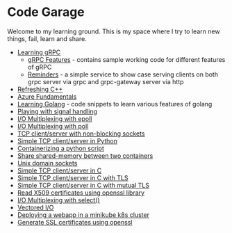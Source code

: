 # Code Garage

Welcome to my learning ground. This is my space where I try to learn new things, fail, learn and share.

- [Learning gRPC](go/learning/grpc)
  - [gRPC Features](go/learning/grpc/features) - contains sample working code for different features of gRPC
  - [Reminders](go/learning/grpc/examples/reminders) - a simple service to show case serving clients on both grpc server via grpc and grpc-gateway server via http
- [Refreshing C++](cpp)
- [Azure Fundamentals](azure/az-900-notes.md)
- [Learning Golang](go/learning/) - code snippets to learn various features of golang
- [Playing with signal handling](c/signals/)
- [I/O Multiplexing with epoll](c/epoll/)
- [I/O Multiplexing with poll](c/poll/)
- [TCP client/server with non-blocking sockets](c/non_blocking/)
- [Simple TCP client/server in Python](python/echo_server_client/)
- [Containerizing a python script](python/pydockdemo/)
- [Share shared-memory between two containers](python/pydockshm/)
- [Unix domain sockets](c/domain_sockets/)
- [Simple TCP client/server in C](c/echo_server_client/)
- [Simple TCP client/server in C with TLS](c/tls_experiments/tls_server.c)
- [Simple TCP client/server in C with mutual TLS](c/tls_experiments/mtls_server.c)
- [Read X509 certificates using openssl library](c/tls_experiments/cert_util.c)
- [I/O Multiplexing with select()](c/select/)
- [Vectored I/O](c/vectored_io/)
- [Deploying a webapp in a minikube k8s cluster](kubernetes/testapp/README.md)
- [Generate SSL certificates using openssl](scripts/ssl-certs-gen/generate_ssl_certs.sh)
